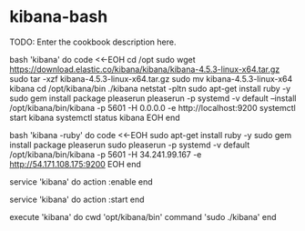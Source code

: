 # kibana-bash

TODO: Enter the cookbook description here.

bash 'kibana' do
  code <<-EOH
  cd /opt
  sudo wget https://download.elastic.co/kibana/kibana/kibana-4.5.3-linux-x64.tar.gz
  sudo tar -xzf kibana-4.5.3-linux-x64.tar.gz
  sudo mv kibana-4.5.3-linux-x64 kibana
  cd /opt/kibana/bin
  ./kibana
  netstat -pltn
  sudo apt-get install ruby -y
  sudo gem install package pleaserun
  pleaserun -p systemd -v default –install /opt/kibana/bin/kibana -p 5601 -H 0.0.0.0 -e http://localhost:9200
  systemctl start kibana
  systemctl status kibana
  EOH
end

bash 'kibana -ruby' do
  code <<-EOH
  sudo apt-get install ruby -y
  sudo gem install package pleaserun
  sudo pleaserun -p systemd -v default /opt/kibana/bin/kibana -p 5601 -H 34.241.99.167 -e http://54.171.108.175:9200
  EOH
end


service 'kibana' do
  action :enable
end

service 'kibana' do
  action :start
end

execute 'kibana' do
  cwd 'opt/kibana/bin'
  command 'sudo ./kibana'
end
